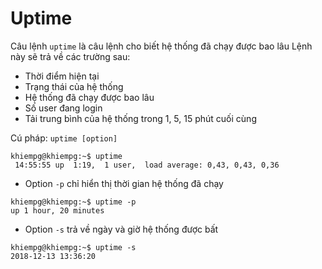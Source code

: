 # Uptime

Câu lệnh `uptime` là câu lệnh cho biết hệ thống đã chạy được bao lâu
Lệnh này sẽ trả về các trường sau:

- Thời điểm hiện tại
- Trạng thái của hệ thống
- Hệ thống đã chạy được bao lâu
- Số user đang login
- Tải trung bình của hệ thống trong 1, 5, 15 phút cuối cùng

Cú pháp:
`uptime [option]`

```
khiempg@khiempg:~$ uptime
 14:55:55 up  1:19,  1 user,  load average: 0,43, 0,43, 0,36
```

- Option `-p` chỉ hiển thị thời gian hệ thống đã chạy

```
khiempg@khiempg:~$ uptime -p
up 1 hour, 20 minutes
```

- Option `-s` trả về ngày và giờ hệ thống được bất

```
khiempg@khiempg:~$ uptime -s
2018-12-13 13:36:20
```
